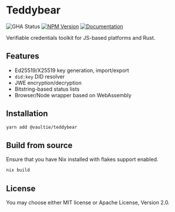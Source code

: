 # Teddybear

![GHA Status](https://img.shields.io/github/actions/workflow/status/vaultie/teddybear/build.yaml)
[![NPM Version](https://img.shields.io/npm/v/%40vaultie%2Fteddybear)](https://www.npmjs.com/package/@vaultie/teddybear)
[![Documentation](https://img.shields.io/badge/documentation-blue)](https://vaultie.github.io/teddybear/teddybear_js/index.html)

Verifiable credentials toolkit for JS-based platforms and Rust.

## Features

* Ed25519/X25519 key generation, import/export
* `did:key` DID resolver
* JWE encryption/decryption
* Bitstring-based status lists
* Browser/Node wrapper based on WebAssembly

## Installation

```sh
yarn add @vaultie/teddybear
```

## Build from source

Ensure that you have Nix installed with flakes support enabled.

```sh
nix build
```

## License

You may choose either MIT license or Apache License, Version 2.0.
